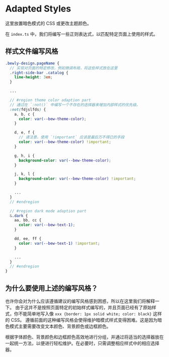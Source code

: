 # Adapted Styles

这里放置暗色模式的 CSS 或更改主题颜色。

在 `index.ts` 中，我们将编写一些正则表达式，以匹配特定页面上使用的样式。

## 样式文件编写风格

<!-- eslint-skip -->
``` scss
.bewly-design.pageName {
  // 实现对页面的特定修改，例如微调布局，将这些样式放在这里
  .right-side-bar .catalog {
    line-height: 3em;
  }

  ...

  // #region theme color adaption part
  // 通过在 `:not()` 中编写一个不存在的选择器来增加内部样式的优先级。
  :not(fdjslfds) {
    a, b, c {
      color: var(--bew-theme-color);
    }

    d, e, f {
      // 请注意，使用 `!important` 应该是最后万不得已的手段
      color: var(--bew-theme-color) !important;
    }

    g, h, i {
      background-color: var(--bew-theme-color);
    }

    j, k, l {
      background-color: var(--bew-theme-color) !important;
    }

    ...
  }
  // #endregion

  // #region dark mode adaption part
  &.dark {
    aa, bb, cc {
      color: var(--bew-text-1);
    }

    dd, ee, ff {
      color: var(--bew-text-1) !important;
    }

    ...
  }
  // #endregion
}
```

## 为什么要使用上述的编写风格？

也许你会对为什么应该遵循建议的编写风格感到困惑，所以在这里我们将解释一下。
由于这并不是按照页面特定的初始样式编写的，并且页面已经有了原始样式，你不能简单地写入像 `xxx {border: 1px solid white; color: black}` 这样的 CSS。
遵循前面的这种编写风格会使得维护暗模式样式变得困难。这是因为暗色模式主要需要改变文本颜色、背景颜色或边框颜色。

根据字体颜色、背景颜色和边框颜色高效地进行分组，并通过将适当的选择器放在一起统一方法，以便进行轻松维护。在必要时，只需调整相应样式中的相应选择器。

